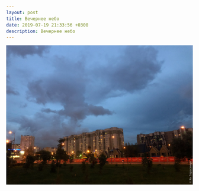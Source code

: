 ```yaml
---
layout: post
title: Вечернее небо
date: 2019-07-19 21:33:56 +0300
description: Вечернее небо
---
```


<img src="/assets/images/2019/07/2019-07-19_21-33-56_IMG_2067_web.jpg" class="img-fluid mx-auto d-block" alt="Вечернее небо" />
